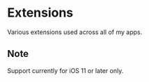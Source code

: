 # Extensions

Various extensions used across all of my apps.

## Note
Support currently for iOS 11 or later only.
